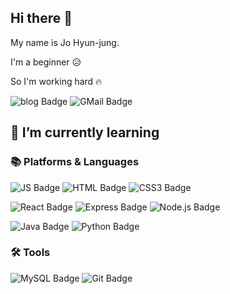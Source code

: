 ## Hi there 👋
My name is Jo Hyun-jung.

I'm a beginner 😥

So I'm working hard 🔥

![blog Badge](https://img.shields.io/badge/blog-FF5722.svg?&logo=Blogger&logoColor=white)
![GMail Badge](https://img.shields.io/badge/GMail-EA4335.svg?&logo=GMail&logoColor=white)

## 🌱 I’m currently learning

### 📚 Platforms & Languages 

![JS Badge](https://img.shields.io/badge/JavaScript-F7DF1E.svg?&logo=JavaScript&logoColor=black)
![HTML Badge](https://img.shields.io/badge/HTML-E34F26.svg?&logo=HTML5&logoColor=white)
![CSS3 Badge](https://img.shields.io/badge/CSS-1572B6.svg?&logo=CSS3&logoColor=white)

![React Badge](https://img.shields.io/badge/React-61DAFB.svg?&logo=React&logoColor=black)
![Express Badge](https://img.shields.io/badge/Express-000000.svg?&logo=Express&logoColor=white)
![Node.js Badge](https://img.shields.io/badge/Node.js-339933.svg?&logo=Node.js&logoColor=white)


![Java Badge](https://img.shields.io/badge/Java-007396.svg?&logo=Java&logoColor=white)
![Python Badge](https://img.shields.io/badge/Python-3776AB.svg?&logo=Python&logoColor=white)

### 🛠 Tools 
![MySQL Badge](https://img.shields.io/badge/MySQL-4479A1.svg?&logo=MySQL&logoColor=white)
![Git Badge](https://img.shields.io/badge/Git-F05032.svg?&logo=Git&logoColor=white)

### 

<!--
**jyo-jyo/jyo-jyo** is a ✨ _special_ ✨ repository because its `README.md` (this file) appears on your GitHub profile.

Here are some ideas to get you started:

- 🔭 I’m currently working on ...
- 🌱 I’m currently learning ...
- 👯 I’m looking to collaborate on ...
- 🤔 I’m looking for help with ...
- 💬 Ask me about ...
- 📫 How to reach me: ...
- 😄 Pronouns: ...
- ⚡ Fun fact: ...
-->
